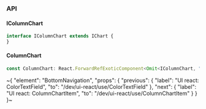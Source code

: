 

### API

#### IColumnChart

```ts
interface IColumnChart extends IChart {
}
```

#### ColumnChart

```ts
const ColumnChart: React.ForwardRefExoticComponent<Omit<IColumnChart, "ref"> & React.RefAttributes<unknown>>;
```


~{
  "element": "BottomNavigation",
  "props": {
    "previous": {
      "label": "UI react: ColorTextField",
      "to": "/dev/ui-react/use/ColorTextField"
    },
    "next": {
      "label": "UI react: ColumnChartItem",
      "to": "/dev/ui-react/use/ColumnChartItem"
    }
  }
}~
